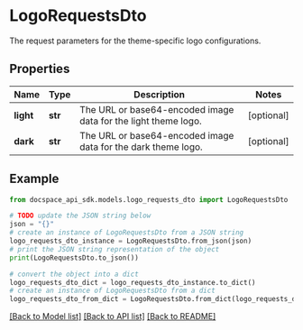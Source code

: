 # LogoRequestsDto
The request parameters for the theme-specific logo configurations.

## Properties

Name | Type | Description | Notes
------------ | ------------- | ------------- | -------------
**light** | **str** | The URL or base64-encoded image data for the light theme logo. | [optional] 
**dark** | **str** | The URL or base64-encoded image data for the dark theme logo. | [optional] 

## Example

```python
from docspace_api_sdk.models.logo_requests_dto import LogoRequestsDto

# TODO update the JSON string below
json = "{}"
# create an instance of LogoRequestsDto from a JSON string
logo_requests_dto_instance = LogoRequestsDto.from_json(json)
# print the JSON string representation of the object
print(LogoRequestsDto.to_json())

# convert the object into a dict
logo_requests_dto_dict = logo_requests_dto_instance.to_dict()
# create an instance of LogoRequestsDto from a dict
logo_requests_dto_from_dict = LogoRequestsDto.from_dict(logo_requests_dto_dict)
```
[[Back to Model list]](../README.md#documentation-for-models) [[Back to API list]](../README.md#documentation-for-api-endpoints) [[Back to README]](../README.md)


